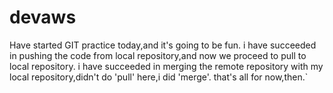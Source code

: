 # devaws
Have started GIT practice today,and it's going to be fun.
i have succeeded in pushing the code from local repository,and now we proceed to pull to local repository.
i have succeeded in merging the remote repository with my local repository,didn't do 'pull' here,i did 'merge'.
that's all for now,then.`
